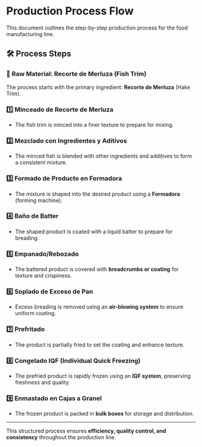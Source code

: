 # Production Process Flow

This document outlines the step-by-step production process for the food manufacturing line.

## **🛠️ Process Steps**

### **🔹 Raw Material: Recorte de Merluza (Fish Trim)**
The process starts with the primary ingredient: **Recorte de Merluza** (Hake Trim).

### **1️⃣ Minceado de Recorte de Merluza**  
- The fish trim is minced into a finer texture to prepare for mixing.  

### **2️⃣ Mezclado con Ingredientes y Aditivos**  
- The minced fish is blended with other ingredients and additives to form a consistent mixture.  

### **3️⃣ Formado de Producto en Formadora**  
- The mixture is shaped into the desired product using a **Formadora** (forming machine).  

### **4️⃣ Baño de Batter**  
- The shaped product is coated with a liquid batter to prepare for breading.  

### **5️⃣ Empanado/Rebozado**  
- The battered product is covered with **breadcrumbs or coating** for texture and crispiness.  

### **6️⃣ Soplado de Exceso de Pan**  
- Excess breading is removed using an **air-blowing system** to ensure uniform coating.  

### **7️⃣ Prefritado**  
- The product is partially fried to set the coating and enhance texture.  

### **8️⃣ Congelado IQF (Individual Quick Freezing)**  
- The prefried product is rapidly frozen using an **IQF system**, preserving freshness and quality.  

### **9️⃣ Enmastado en Cajas a Granel**  
- The frozen product is packed in **bulk boxes** for storage and distribution.  

---

This structured process ensures **efficiency, quality control, and consistency** throughout the production line.
